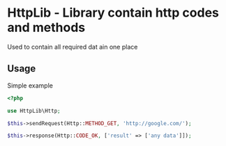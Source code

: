 HttpLib - Library contain http codes and methods
==============================

Used to contain all required dat ain one place

Usage
-----

Simple example

```php
<?php

use HttpLib\Http;

$this->sendRequest(Http::METHOD_GET, 'http://google.com/');

$this->response(Http::CODE_OK, ['result' => ['any data']]);
```